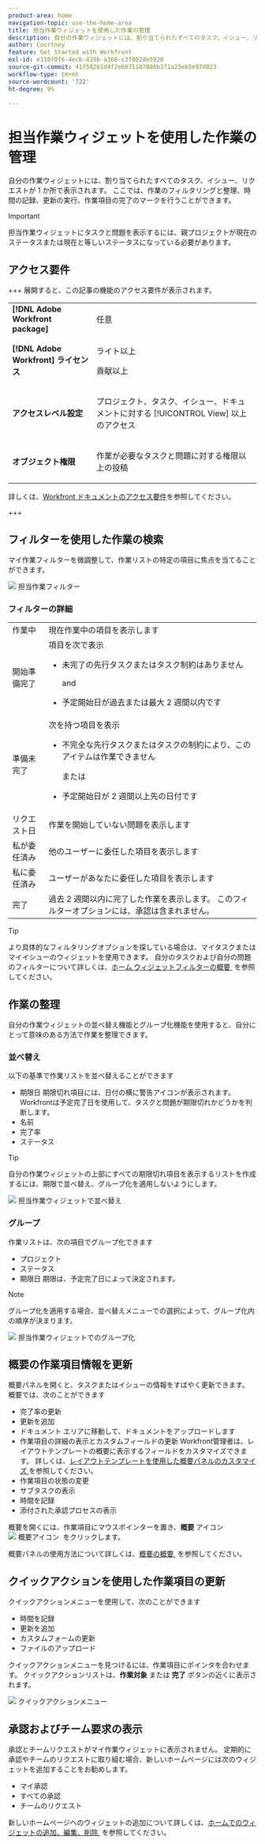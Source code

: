 ```yaml
---
product-area: home
navigation-topic: use-the-home-area
title: 担当作業ウィジェットを使用した作業の管理
description: 自分の作業ウィジェットには、割り当てられたすべてのタスク、イシュー、リクエストが 1 か所で表示されます。 ここでは、作業のフィルタリングと整理、時間の記録、更新の実行、作業項目の完了のマークを行うことができます。
author: Courtney
feature: Get Started with Workfront
exl-id: e110f0f6-4ecb-419b-a368-c3f802de5920
source-git-commit: 41f58261d4f2e6075187886b371a23eb5e97d823
workflow-type: tm+mt
source-wordcount: '722'
ht-degree: 9%

---
```


# 担当作業ウィジェットを使用した作業の管理

自分の作業ウィジェットには、割り当てられたすべてのタスク、イシュー、リクエストが 1 か所で表示されます。 ここでは、作業のフィルタリングと整理、時間の記録、更新の実行、作業項目の完了のマークを行うことができます。

>[!IMPORTANT]
>
>担当作業ウィジェットにタスクと問題を表示するには、親プロジェクトが現在のステータスまたは現在と等しいステータスになっている必要があります。

## アクセス要件

+++ 展開すると、この記事の機能のアクセス要件が表示されます。

<table style="table-layout:auto"> 
 <col> 
 </col> 
 <col> 
 </col> 
 <tbody> 
  <tr> 
   <td role="rowheader"><strong>[!DNL Adobe Workfront package]</strong></td> 
   <td> <p>任意</p> </td> 
  </tr> 
  <tr> 
   <td role="rowheader"><strong>[!DNL Adobe Workfront] ライセンス</strong></td> 
   <td> 
      <p>ライト以上</p>
   <p>貢献以上</p>
  </td> 
  </tr>
  <tr> 
   <td role="rowheader"><strong>アクセスレベル設定</strong></td> 
   <td> <p>プロジェクト、タスク、イシュー、ドキュメントに対する [!UICONTROL View] 以上のアクセス</p> </td> 
  </tr>  
  <tr> 
   <td role="rowheader"><strong>オブジェクト権限</strong></td> 
   <td> <p>作業が必要なタスクと問題に対する権限以上の投稿</p>  </td> 
  </tr> 
 </tbody> 
</table>

詳しくは、[Workfront ドキュメントのアクセス要件](/help/quicksilver/administration-and-setup/add-users/access-levels-and-object-permissions/access-level-requirements-in-documentation.md)を参照してください。

+++

## フィルターを使用した作業の検索

マイ作業フィルターを微調整して、作業リストの特定の項目に焦点を当てることができます。

![&#x200B; 担当作業フィルター &#x200B;](assets/filter-my-work-widget.png)

### フィルターの詳細

<table>
  <tbody>
    <tr>
      <td>作業中</td>
      <td>現在作業中の項目を表示します</td>
    </tr>
    <tr>
      <td>開始準備完了</td>
      <td>項目を次で表示 
      <ul>
      <li>未完了の先行タスクまたはタスク制約はありません</li>
      <p>and</p>
      <li>予定開始日が過去または最大 2 週間以内です</li>
      </ul>
      </td>
    </tr>
    <tr>
      <td>準備未完了</td>
      <td>次を持つ項目を表示
       <ul>
      <li>不完全な先行タスクまたはタスクの制約により、このアイテムは作業できません</li>
      <p>または</p>
      <li>予定開始日が 2 週間以上先の日付です</li>
      </ul>
       </td>
    </tr>
    <tr>
      <td>リクエスト日</td>
      <td>作業を開始していない問題を表示します</td>
    </tr>
    <tr>
      <td>私が委任済み</td>
      <td>他のユーザーに委任した項目を表示します</td>
    </tr>
    <tr>
      <td>私に委任済み</td>
      <td>ユーザーがあなたに委任した項目を表示します</td>
    </tr>
    <tr>
      <td>完了</td>
      <td>過去 2 週間以内に完了した作業を表示します。 このフィルターオプションには、承認は含まれません。</td>
    </tr>
  </tbody>
</table>

>[!TIP]
>
>より具体的なフィルタリングオプションを探している場合は、マイタスクまたはマイイシューのウィジェットを使用できます。 自分のタスクおよび自分の問題のフィルターについて詳しくは、[&#x200B; ホーム ウィジェットフィルターの概要 &#x200B;](/help/quicksilver/workfront-basics/using-home/using-the-home-area/widget-filter-overview-home.md) を参照してください。

## 作業の整理

自分の作業ウィジェットの並べ替え機能とグループ化機能を使用すると、自分にとって意味のある方法で作業を整理できます。

### 並べ替え

以下の基準で作業リストを並べ替えることができます

* 期限日
期限切れ項目には、日付の横に警告アイコンが表示されます。 Workfrontは予定完了日を使用して、タスクと問題が期限切れかどうかを判断します。
* 名前
* 完了率
* ステータス

>[!TIP]
>
>自分の作業ウィジェットの上部にすべての期限切れ項目を表示するリストを作成するには、期限で並べ替え、グループ化を適用しないようにします。


![&#x200B; 担当作業ウィジェットで並べ替え &#x200B;](assets/sort-my-work-widget.png)

### グループ

作業リストは、次の項目でグループ化できます

* プロジェクト
* ステータス
* 期限日
期限は、予定完了日によって決定されます。

>[!NOTE]
>
>グループ化を適用する場合、並べ替えメニューでの選択によって、グループ化内の順序が決まります。


![&#x200B; 担当作業ウィジェットでのグループ化 &#x200B;](assets/group-my-work-widget.png)

## 概要の作業項目情報を更新

概要パネルを開くと、タスクまたはイシューの情報をすばやく更新できます。 概要では、次のことができます

* 完了率の更新
* 更新を追加
* ドキュメント エリアに移動して、ドキュメントをアップロードします
* 作業項目の詳細の表示とカスタムフィールドの更新
Workfront管理者は、レイアウトテンプレートの概要に表示するフィールドをカスタマイズできます。 詳しくは、[&#x200B; レイアウトテンプレートを使用した概要パネルのカスタマイズ &#x200B;](/help/quicksilver/administration-and-setup/customize-workfront/use-layout-templates/customize-home-summary-layout-template.md) を参照してください。
* 作業項目の状態の変更
* サブタスクの表示
* 時間を記録
* 添付された承認プロセスの表示

概要を開くには、作業項目にマウスポインターを置き、**概要** アイコン ![&#x200B; 概要アイコン &#x200B;](assets/open-summary-new-home.png) をクリックします。

概要パネルの使用方法について詳しくは、[&#x200B; 概要の概要 &#x200B;](/help/quicksilver/workfront-basics/the-new-workfront-experience/summary-overview.md) を参照してください。

## クイックアクションを使用した作業項目の更新

クイックアクションメニューを使用して、次のことができます

* 時間を記録
* 更新を追加
* カスタムフォームの更新
* ファイルのアップロード

クイックアクションメニューを見つけるには、作業項目にポインタを合わせます。 クイックアクションリストは、**作業対象** または **完了** ボタンの近くに表示されます。

![&#x200B; クイックアクションメニュー &#x200B;](assets/quick-actions-new-home.png)


## 承認およびチーム要求の表示

承認とチームリクエストがマイ作業ウィジェットに表示されません。 定期的に承認やチームのリクエストに取り組む場合、新しいホームページには次のウィジェットを追加することをお勧めします。

* マイ承認
* すべての承認
* チームのリクエスト

新しいホームページへのウィジェットの追加について詳しくは、[&#x200B; ホームでのウィジェットの追加、編集、削除 &#x200B;](/help/quicksilver/workfront-basics/using-home/using-the-home-area/add-edit-remove-widgets-in-new-home.md) を参照してください。
